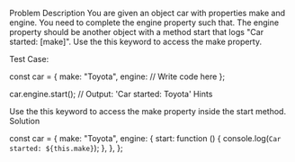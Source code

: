 Problem Description You are given an object car with properties make and engine. You need to complete the engine property such that. The engine property should be another object with a method start that logs "Car started: [make]". Use the this keyword to access the make property.

Test Case:

const car = {
    make: "Toyota",
    engine: // Write code here
  };

car.engine.start();  // Output: 'Car started: Toyota'
Hints

Use the this keyword to access the make property inside the start method.
Solution

const car = {
  make: "Toyota",
  engine: {
    start: function () {
      console.log(`Car started: ${this.make}`);
    },
  },
};